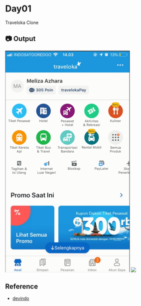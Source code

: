 # Day01

Traveloka Clone

## :camera: Output
<img src="screenshot/traveloka.png" width="400">
<img src="screenshot/traveloka_clone.gif" width="400">

## Reference

- [devindo](https://www.youtube.com/user/luthfiazhari/videos)
